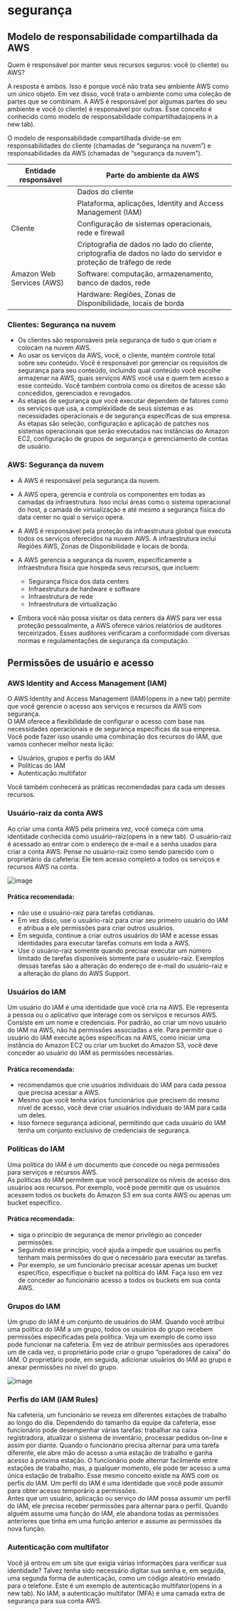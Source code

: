 # segurança
## Modelo de responsabilidade compartilhada da AWS
Quem é responsável por manter seus recursos seguros: você (o cliente) ou AWS?

A resposta é ambos. Isso é porque você não trata seu ambiente AWS como um único objeto. Em vez disso, você trata o ambiente como uma coleção de partes que se combinam. A AWS é responsável por algumas partes do seu ambiente e você (o cliente) é responsável por outras. Esse conceito é conhecido como modelo de responsabilidade compartilhada(opens in a new tab).

O modelo de responsabilidade compartilhada divide-se em responsabilidades do cliente (chamadas de “segurança na nuvem”) e responsabilidades da AWS (chamadas de “segurança da nuvem”).

| Entidade responsável | Parte do ambiente da AWS |
|----------------------|--------------------------|
| | Dados do cliente |
| | Plataforma, aplicações, Identity and Access Management (IAM) |
|  Cliente	| Configuração de sistemas operacionais, rede e firewall |
| |Criptografia de dados no lado do cliente, criptografia de dados no lado do servidor e proteção de tráfego de rede |
| Amazon Web Services (AWS) | Software: computação, armazenamento, banco de dados, rede | 
| | Hardware: Regiões, Zonas de Disponibilidade, locais de borda |


### Clientes: Segurança na nuvem
- Os clientes são responsáveis pela segurança de tudo o que criam e colocam na nuvem AWS.
- Ao usar os serviços da AWS, você, o cliente, mantém controle total sobre seu conteúdo. Você é responsável por gerenciar os requisitos de segurança para seu conteúdo, incluindo qual conteúdo você escolhe armazenar na AWS, quais serviços AWS você usa e quem tem acesso a esse conteúdo. Você também controla como os direitos de acesso são concedidos, gerenciados e revogados.
- As etapas de segurança que você executar dependem de fatores como os serviços que usa, a complexidade de seus sistemas e as necessidades operacionais e de segurança específicas de sua empresa. As etapas são seleção, configuração e aplicação de patches nos sistemas operacionais que serão executados nas instâncias do Amazon EC2, configuração de grupos de segurança e gerenciamento de contas de usuário. 

### AWS: Segurança da nuvem
- A AWS é responsável pela segurança da nuvem.
- A AWS opera, gerencia e controla os componentes em todas as camadas da infraestrutura. Isso inclui áreas como o sistema operacional do host, a camada de virtualização e até mesmo a segurança física do data center no qual o serviço opera.
- A AWS é responsável pela proteção da infraestrutura global que executa todos os serviços oferecidos na nuvem AWS. A infraestrutura inclui Regiões AWS, Zonas de Disponibilidade e locais de borda.
- A AWS gerencia a segurança da nuvem, especificamente a infraestrutura física que hospeda seus recursos, que incluem:
    - Segurança física dos data centers
    - Infraestrutura de hardware e software
    - Infraestrutura de rede
    - Infraestrutura de virtualização
      
- Embora você não possa visitar os data centers da AWS para ver essa proteção pessoalmente, a AWS oferece vários relatórios de auditores terceirizados. Esses auditores verificaram a conformidade com diversas normas e regulamentações de segurança da computação.


## Permissões de usuário e acesso
### AWS Identity and Access Management (IAM)

O AWS Identity and Access Management (IAM)(opens in a new tab) permite que você gerencie o acesso aos serviços e recursos da AWS com segurança.  
O IAM oferece a flexibilidade de configurar o acesso com base nas necessidades operacionais e de segurança específicas da sua empresa. 
Você pode fazer isso usando uma combinação dos recursos do IAM, que vamos conhecer melhor nesta lição:
- Usuários, grupos e perfis do IAM
- Políticas do IAM
- Autenticação multifator

Você também conhecerá as práticas recomendadas para cada um desses recursos.

### Usuário-raiz da conta AWS
Ao criar uma conta AWS pela primeira vez, você começa com uma identidade conhecida como usuário-raiz(opens in a new tab). 
O usuário-raiz é acessado ao entrar com o endereço de e-mail e a senha usados para criar a conta AWS. 
Pense no usuário-raiz como sendo parecido com o proprietário da cafeteria: Ele tem acesso completo a todos os serviços e recursos AWS na conta.

![image](https://github.com/luane-loureiro/EscolaDaNuvem-AWS/assets/100947092/a3ada0da-3b73-40f1-bb37-1aaeccc67cfd)

#### Prática recomendada:
- não use o usuário-raiz para tarefas cotidianas.
- Em vez disso, use o usuário-raiz para criar seu primeiro usuário do IAM e atribua a ele permissões para criar outros usuários.
- Em seguida, continue a criar outros usuários do IAM e acesse essas identidades para executar tarefas comuns em toda a AWS.
- Use o usuário-raiz somente quando precisar executar um número limitado de tarefas disponíveis somente para o usuário-raiz. Exemplos dessas tarefas são a alteração do endereço de e-mail do usuário-raiz e a alteração do plano do AWS Support. 


### Usuários do IAM
Um usuário do IAM é uma identidade que você cria na AWS. 
Ele representa a pessoa ou o aplicativo que interage com os serviços e recursos AWS. Consiste em um nome e credenciais.
Por padrão, ao criar um novo usuário do IAM na AWS, não há permissões associadas a ele. 
Para permitir que o usuário do IAM execute ações específicas na AWS, como iniciar uma instância do Amazon EC2 ou criar um bucket do Amazon S3, você deve conceder ao usuário do IAM as permissões necessárias.

#### Prática recomendada:
- recomendamos que crie usuários individuais do IAM para cada pessoa que precisa acessar a AWS.
- Mesmo que você tenha vários funcionários que precisem do mesmo nível de acesso, você deve criar usuários individuais do IAM para cada um deles.
- Isso fornece segurança adicional, permitindo que cada usuário do IAM tenha um conjunto exclusivo de credenciais de segurança.

### Políticas do IAM
Uma política do IAM é um documento que concede ou nega permissões para serviços e recursos AWS.  
As políticas do IAM permitem que você personalize os níveis de acesso dos usuários aos recursos. Por exemplo, você pode permitir que os usuários acessem todos os buckets do Amazon S3 em sua conta AWS ou apenas um bucket específico.

#### Prática recomendada:
- siga o princípio de segurança de menor privilégio ao conceder permissões.
- Seguindo esse princípio, você ajuda a impedir que usuários ou perfis tenham mais permissões do que o necessário para executar as tarefas.
- Por exemplo, se um funcionário precisar acessar apenas um bucket específico, especifique o bucket na política do IAM. Faça isso em vez de conceder ao funcionário acesso a todos os buckets em sua conta AWS.

### Grupos do IAM
Um grupo do IAM é um conjunto de usuários do IAM. 
Quando você atribui uma política do IAM a um grupo, todos os usuários do grupo recebem permissões especificadas pela política.
Veja um exemplo de como isso pode funcionar na cafeteria. 
Em vez de atribuir permissões aos operadores um de cada vez, o proprietário pode criar o grupo “operadores de caixa” do IAM. O proprietário pode, em seguida, adicionar usuários do IAM ao grupo e anexar permissões no nível do grupo. 

![image](https://github.com/luane-loureiro/EscolaDaNuvem-AWS/assets/100947092/782cf6d5-7f75-4acc-9b55-59b4cca268fc)

### Perfis do IAM (IAM Rules)
Na cafeteria, um funcionário se reveza em diferentes estações de trabalho ao longo do dia. 
Dependendo do tamanho da equipe da cafeteria, esse funcionário pode desempenhar várias tarefas: trabalhar na caixa registradora, atualizar o sistema de inventário, processar pedidos on-line e assim por diante. 
Quando o funcionário precisa alternar para uma tarefa diferente, ele abre mão do acesso a uma estação de trabalho e ganha acesso à próxima estação. 
O funcionário pode alternar facilmente entre estações de trabalho, mas, a qualquer momento, ele pode ter acesso a uma única estação de trabalho. 
Esse mesmo conceito existe na AWS com os perfis do IAM.
Um perfil do IAM é uma identidade que você pode assumir para obter acesso temporário a permissões.  
Antes que um usuário, aplicação ou serviço do IAM possa assumir um perfil do IAM, ele precisa receber permissões para alternar para o perfil. 
Quando alguém assume uma função do IAM, ele abandona todas as permissões anteriores que tinha em uma função anterior e assume as permissões da nova função. 

### Autenticação com multifator
Você já entrou em um site que exigia várias informações para verificar sua identidade? Talvez tenha sido necessário digitar sua senha e, em seguida, uma segunda forma de autenticação, como um código aleatório enviado para o telefone. 
Este é um exemplo de autenticação multifator(opens in a new tab).
No IAM, a autenticação multifator (MFA) é uma camada extra de segurança para sua conta AWS.















